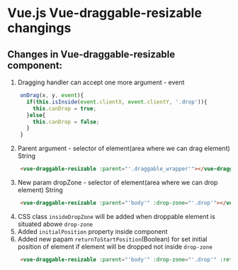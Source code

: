# Vue.js  Vue-draggable-resizable changings

## Changes in Vue-draggable-resizable component:

1. Dragging handler can accept one more argument - event
```javascript
    onDrag(x, y, event){
      if(this.isInside(event.clientX, event.clientY, '.drop')){
        this.canDrop = true;
      }else{
        this.canDrop = false; 
      }
    }
```
2. Parent argument - selector of element(area where we can drag element) String
```html
    <vue-draggable-resizable :parent="'.draggable_wrapper'"></vue-draggable-resizable>
```
3. New param dropZone - selector of element(area where we can drop element) String
```html
    <vue-draggable-resizable :parent="'body'" :drop-zone="'.drop'"></vue-draggable-resizable>
```
4. CSS class `insideDropZone` will be added when droppable element is situated abowe `drop-zone`
5. Added `initialPosition` property inside component
6. Added new papam `returnToStartPosition`(Boolean) for set initial position of element if element will be dropped not inside `drop-zone`
```html
    <vue-draggable-resizable :parent="'body'" :drop-zone="'.drop'" :returnToStartPosition="true"></vue-draggable-resizable>
```

